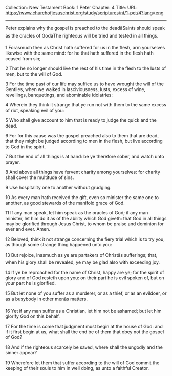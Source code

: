 Collection: New Testament
Book: 1 Peter
Chapter: 4
Title: 
URL: https://www.churchofjesuschrist.org/study/scriptures/nt/1-pet/4?lang=eng

---

Peter explains why the gospel is preached to the deadâSaints should speak as the oracles of GodâThe righteous will be tried and tested in all things.

1 Forasmuch then as Christ hath suffered for us in the flesh, arm yourselves likewise with the same mind: for he that hath suffered in the flesh hath ceased from sin;

2 That he no longer should live the rest of his time in the flesh to the lusts of men, but to the will of God.

3 For the time past of our life may suffice us to have wrought the will of the Gentiles, when we walked in lasciviousness, lusts, excess of wine, revellings, banquetings, and abominable idolatries:

4 Wherein they think it strange that ye run not with them to the same excess of riot, speaking evil of you:

5 Who shall give account to him that is ready to judge the quick and the dead.

6 For for this cause was the gospel preached also to them that are dead, that they might be judged according to men in the flesh, but live according to God in the spirit.

7 But the end of all things is at hand: be ye therefore sober, and watch unto prayer.

8 And above all things have fervent charity among yourselves: for charity shall cover the multitude of sins.

9 Use hospitality one to another without grudging.

10 As every man hath received the gift, even so minister the same one to another, as good stewards of the manifold grace of God.

11 If any man speak, let him speak as the oracles of God; if any man minister, let him do it as of the ability which God giveth: that God in all things may be glorified through Jesus Christ, to whom be praise and dominion for ever and ever. Amen.

12 Beloved, think it not strange concerning the fiery trial which is to try you, as though some strange thing happened unto you:

13 But rejoice, inasmuch as ye are partakers of Christâs sufferings; that, when his glory shall be revealed, ye may be glad also with exceeding joy.

14 If ye be reproached for the name of Christ, happy are ye; for the spirit of glory and of God resteth upon you: on their part he is evil spoken of, but on your part he is glorified.

15 But let none of you suffer as a murderer, or as a thief, or as an evildoer, or as a busybody in other menâs matters.

16 Yet if any man suffer as a Christian, let him not be ashamed; but let him glorify God on this behalf.

17 For the time is come that judgment must begin at the house of God: and if it first begin at us, what shall the end be of them that obey not the gospel of God?

18 And if the righteous scarcely be saved, where shall the ungodly and the sinner appear?

19 Wherefore let them that suffer according to the will of God commit the keeping of their souls to him in well doing, as unto a faithful Creator.
